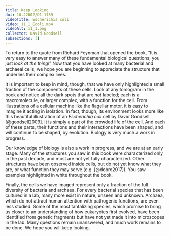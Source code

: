 ```yaml
--- 
title: Keep Looking
doi: 10.22002/D1.1789
videoTitle: Escherichia coli
video: 11_1_Ecoli.mp4
videoAlt: 11_1.png
collector: David Goodsell
subsections: []
---
```


To return to the quote from Richard Feynman that opened the book, “It is very easy to answer many of these fundamental biological questions; you just *look at the thing!*” Now that you have looked at many bacterial and archaeal cells, we hope you are beginning to appreciate the structure that underlies their complex lives. 

It is important to keep in mind, though, that we have only highlighted a small fraction of the components of these cells. Look at any tomogram in the book and notice all the dark spots that are *not* labeled; each is a macromolecule, or larger complex, with a function for the cell. From illustrations of a cellular machine like the flagellar motor, it is easy to imagine it acting in isolation. In fact, though, its environment looks more like this beautiful illustration of an *Escherichia coli* cell by David Goodsell [@goodsell2009]. It is simply a part of the crowded life of the cell. And each of these parts, their functions and their interactions have been shaped, and will continue to be shaped, by evolution. Biology is very much a work in progress.

Our knowledge of biology is also a work in progress, and we are at an early stage. Many of the structures you saw in this book were characterized only in the past decade, and most are not yet fully characterized. Other structures have been observed inside cells, but do not yet know what they are, or what function they may serve (e.g. [@dobro2017]). You saw examples highlighted in white throughout the book.

Finally, the cells we have imaged represent only a fraction of the full diversity of bacteria and archaea. For every bacterial species that has been cultured in a lab, many more exist in nature, unseen and unknown. Archaea, which do not attract human attention with pathogenic functions, are even less studied. Some of the most tantalizing species, which promise to bring us closer to an understanding of how eukaryotes first evolved, have been identified from genetic fragments but have not yet made it into microscopes in the lab. Many questions remain unanswered, and much work remains to be done. We hope you will keep looking.
